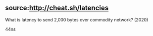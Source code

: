 source:http://cheat.sh/latencies
---
What is latency to send 2,000 bytes over commodity network? (2020)
<!--question-->
44ns

